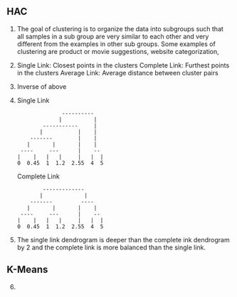 ## HAC

1. The goal of clustering is to organize the data into subgroups such that all samples in a sub group are very similar to each other and very different from the examples in other sub groups.
    Some examples of clustering are product or movie suggestions, website categorization,

2. Single Link: Closest points in the clusters
   Complete Link: Furthest points in the clusters
   Average Link: Average distance between cluster pairs

3. Inverse of above

4. Single Link

                     ----------
                    |          |
               -----------     |
              |           |    |
           -------        |    |
          |       |       |    |
        ----     ---      |    --
       |    |   |   |     |   |  |
       0  0.45  1  1.2  2.55  4  5  

   Complete Link


               -------------
              |             |
           -------         ----
          |       |       |    |
        ----     ---      |    --
       |    |   |   |     |   |  |
       0  0.45  1  1.2  2.55  4  5  

5. The single link dendrogram is deeper than the complete ink dendrogram by 2 and the complete link is more balanced than the single link.


## K-Means
6.
